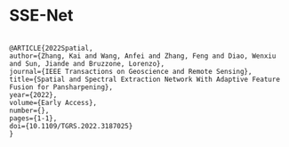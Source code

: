 # SSE-Net
<pre>
    <code>
@ARTICLE{2022Spatial, 
author={Zhang, Kai and Wang, Anfei and Zhang, Feng and Diao, Wenxiu and Sun, Jiande and Bruzzone, Lorenzo},
journal={IEEE Transactions on Geoscience and Remote Sensing},   
title={Spatial and Spectral Extraction Network With Adaptive Feature Fusion for Pansharpening},  
year={2022},  
volume={Early Access},  
number={},  
pages={1-1},  
doi={10.1109/TGRS.2022.3187025}
}
    </code>
</pre>
